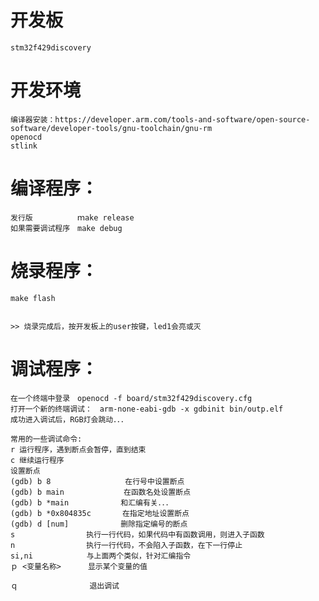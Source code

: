 # 开发板
    stm32f429discovery

# 开发环境
    编译器安装：https://developer.arm.com/tools-and-software/open-source-software/developer-tools/gnu-toolchain/gnu-rm
    openocd
    stlink

# 编译程序：
    发行版　　　　　　ｍake release
    如果需要调试程序　make debug

# 烧录程序：
    make flash


    >> 烧录完成后，按开发板上的user按键，led1会亮或灭    

# 调试程序：
    在一个终端中登录　openocd -f board/stm32f429discovery.cfg
    打开一个新的终端调试：　arm-none-eabi-gdb -x gdbinit bin/outp.elf
    成功进入调试后，RGB灯会跳动．．．

    常用的一些调试命令:
    r 运行程序，遇到断点会暂停，直到结束
    c 继续运行程序
    设置断点
    (gdb) b 8　　　　　　　　　　在行号中设置断点
    (gdb) b main　　　　　　　　在函数名处设置断点
    (gdb) b *main　　　　　　　和汇编有关．．．　　　　　　　　
    (gdb) b *0x804835c       在指定地址设置断点
    (gdb) d [num]　　　　　　　删除指定编号的断点
    s 　　　　　　　　　执行一行代码，如果代码中有函数调用，则进入子函数
    n 　　　　　　　　　执行一行代码，不会陷入子函数，在下一行停止
    si,ni            与上面两个类似，针对汇编指令
    ｐ <变量名称>      显示某个变量的值　

    ｑ                退出调试